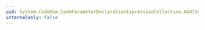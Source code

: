 ```yaml
---
uid: System.CodeDom.CodeParameterDeclarationExpressionCollection.Add(System.CodeDom.CodeParameterDeclarationExpression)
internalonly: False
---
```

